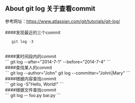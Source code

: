 About git log 关于查看commit
-------
参考网址：https://www.atlassian.com/git/tutorials/git-log/
<br/>
<br/>
####发现最近的三个commit<br/>
```
   git log -3
```
<br/>
####某时间段内的commit<br/>
```
   git log --after="2014-7-1" --before="2014-7-4"
```
<br/>
####查找某人的commit<br/>
```
   git log --author="John"
   git log --committer="John\|Mary"
```
<br/>
####根据内容查找commit<br/>
```
   git log -S"Hello, World!"
```
<br/>
####根据文件查找commit<br/>
```
   git log -- foo.py bar.py
```
<br/>
